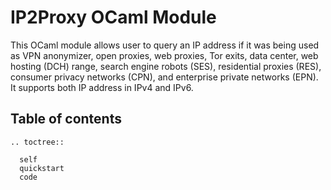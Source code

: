 # IP2Proxy OCaml Module

This OCaml module allows user to query an IP address if it was being used as VPN anonymizer, open proxies, web proxies, Tor exits, data center, web hosting (DCH) range, search engine robots (SES), residential proxies (RES), consumer privacy networks (CPN), and enterprise private networks (EPN). It supports both IP address in IPv4 and IPv6.

## Table of contents
 ```{eval-rst}
 .. toctree::

   self
   quickstart
   code
 ```